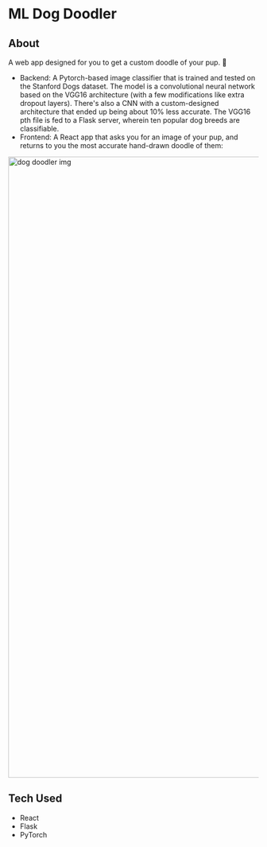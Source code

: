 # ML Dog Doodler

## About
A web app designed for you to get a custom doodle of your pup. 🐶
* Backend: A Pytorch-based image classifier that is trained and tested on the Stanford Dogs dataset. The model is a convolutional neural network based on the VGG16 architecture (with a few modifications like extra dropout layers). There's also a CNN with a custom-designed architecture that ended up being about 10% less accurate. The VGG16 pth file is fed to a Flask server, wherein ten popular dog breeds are classifiable.
* Frontend: A React app that asks you for an image of your pup, and returns to you the most accurate hand-drawn doodle of them:

<img width="1247" alt="dog doodler img" src="https://github.com/yashadoddabele/dog-doodler/assets/110857917/2ae97458-4258-405b-aef4-949f31b4f039">

## Tech Used
* React
* Flask
* PyTorch

